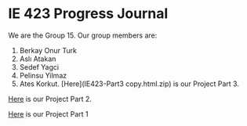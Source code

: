 # IE 423 Progress Journal

We are the Group 15. Our group members are:
1. Berkay Onur Turk
2. Aslı Atakan
3. Sedef Yagci
4. Pelinsu Yilmaz
5. Ates Korkut.
[Here](IE423-Part3 copy.html.zip) is our Project Part 3.

[Here](part2group15.html) is our Project Part  2.

[Here](Report.html) is our Project Part 1 

